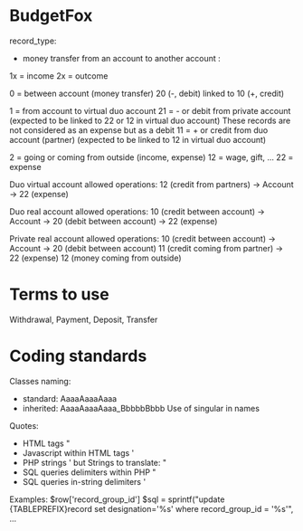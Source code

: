 BudgetFox
=========

record_type:
- money transfer from an account to another account :

1x = income
2x = outcome

0 = between account (money transfer)
    20 (-, debit) linked to 10 (+, credit)

1 = from account to virtual duo account
    21 = - or debit from private account (expected to be linked to 22 or 12 in virtual duo account)
        These records are not considered as an expense but as a debit
    11 = + or credit from duo account (partner)
        (expected to be linked to 12 in virtual duo account)

2 = going or coming from outside (income, expense)
    12 = wage, gift, ...
    22 = expense

Duo virtual account allowed operations:
12 (credit from partners) -> Account -> 22 (expense)

Duo real account allowed operations:
10 (credit between account) -> Account -> 20 (debit between account)
                                       -> 22 (expense)

Private real account allowed operations:
10 (credit between account)     -> Account -> 20 (debit between account)
11 (credit coming from partner)            -> 22 (expense)
12 (money coming from outside)

Terms to use
============

Withdrawal, Payment, Deposit, Transfer

Coding standards
================

Classes naming:
- standard: AaaaAaaaAaaa
- inherited: AaaaAaaaAaaa_BbbbbBbbb
Use of singular in names

Quotes:
- HTML tags "
- Javascript within HTML tags '
- PHP strings '
but Strings to translate: "
- SQL queries delimiters within PHP "
- SQL queries in-string delimiters '

Examples:
$row['record_group_id']
$sql = sprintf("update {TABLEPREFIX}record set designation='%s' where record_group_id = '%s'", ...
